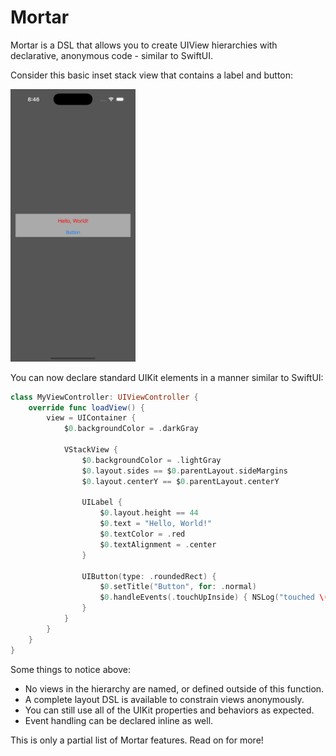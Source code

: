 # Mortar

Mortar is a DSL that allows you to create UIView hierarchies with declarative, anonymous code - similar to SwiftUI.

Consider this basic inset stack view that contains a label and button:

<img src="Resources/ExampleA.png" width="200px">

You can now declare standard UIKit elements in a manner similar to SwiftUI:

```swift
class MyViewController: UIViewController {
    override func loadView() {
        view = UIContainer {
            $0.backgroundColor = .darkGray

            VStackView {
                $0.backgroundColor = .lightGray
                $0.layout.sides == $0.parentLayout.sideMargins
                $0.layout.centerY == $0.parentLayout.centerY

                UILabel {
                    $0.layout.height == 44
                    $0.text = "Hello, World!"
                    $0.textColor = .red
                    $0.textAlignment = .center
                }

                UIButton(type: .roundedRect) {
                    $0.setTitle("Button", for: .normal)
                    $0.handleEvents(.touchUpInside) { NSLog("touched \($0)") }
                }
            }
        }
    }
}
```

Some things to notice above:

* No views in the hierarchy are named, or defined outside of this function.
* A complete layout DSL is available to constrain views anonymously.
* You can still use all of the UIKit properties and behaviors as expected.
* Event handling can be declared inline as well.

This is only a partial list of Mortar features. Read on for more!
